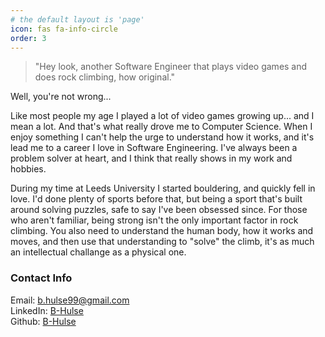 ```yaml
---
# the default layout is 'page'
icon: fas fa-info-circle
order: 3
---
```


> "Hey look, another Software Engineer that plays video games and does rock climbing, how original."

Well, you're not wrong...

Like most people my age I played a lot of video games growing up... and I mean a lot. And that's what really drove me to Computer Science. When I enjoy something I can't help the urge to understand how it works, and it's lead me to a career I love in Software Engineering. I've always been a problem solver at heart, and I think that really shows in my work and hobbies.

During my time at Leeds University I started bouldering, and quickly fell in love. I'd done plenty of sports before that, but being a sport that's built around solving puzzles, safe to say I've been obsessed since. For those who aren't familiar, being strong isn't the only important factor in rock climbing. You also need to understand the human body, how it works and moves, and then use that understanding to "solve" the climb, it's as much an intellectual challange as a physical one.

### Contact Info
Email: [b.hulse99@gmail.com](javascript:location.href='mailto:'+['b.hulse99','gmail.com'].join('@'))<br>
LinkedIn: [B-Hulse](https://www.linkedin.com/in/b-hulse/)<br>
Github: [B-Hulse](https://github.com/B-Hulse)